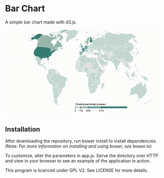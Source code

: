 # Bar Chart
A simple bar chart made with d3.js.

![The included example running in-browser](https://raw.githubusercontent.com/UniversityofHelsinki/simple-choropleth-map/master/screenshot.png)

## Installation

After downloading the repository, run bower install to install dependencies.
(Note: *For more information on installing and using bower, see bower.io*)

To customize, alter the parameters in app.js.
Serve the directory over HTTP and view in your browser to see an example of the application in action.

This program is licenced under GPL V2. See LICENSE for more details.
